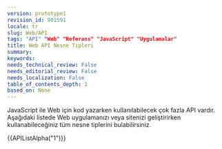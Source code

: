 ```yaml
---
version: prototype1
revision_id: 901591
locale: tr
slug: Web/API
tags: "API" "Web" "Referans" "JavaScript" "Uygulamalar"
title: Web API Nesne Tipleri
summary: 
keywords: 
needs_technical_review: False
needs_editorial_review: False
needs_localization: False
table_of_contents_depth: 1
based_on: None
---
```

<p>JavaScript ile Web için kod yazarken kullanılabilecek çok fazla API vardır. Aşağıdaki listede Web uygulamanızı veya sitenizi geliştirirken kullanabileceğiniz&nbsp;tüm nesne tiplerini bulabilirsiniz.</p>

<div>{{APIListAlpha("1")}}</div>

